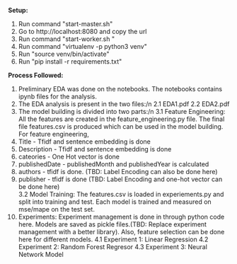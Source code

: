 **Setup:**

1. Run command "start-master.sh"
2. Go to http://localhost:8080 and copy the url
3. Run command "start-worker.sh <url>"
4. Run command "virtualenv -p python3 venv"
5. Run "source venv/bin/activate"
6. Run "pip install -r requirements.txt"


**Process Followed:**
1. Preliminary EDA was done on the notebooks. The notebooks contains ipynb files for the analysis.
2. The EDA analysis is present in the two files:/n
    2.1 EDA1.pdf
    2.2 EDA2.pdf
3. The model building is divided into two parts:/n
    3.1 Feature Engineering: All the features are created in the feature_engineering.py file. The final file features.csv is produced which can be used in the model building.
       For feature engineering,
       <li> Title - Tfidf and sentence embedding is done </li>
       <li> Description - Tfidf and sentence embedding is done </li>
       <li> cateories - One Hot vector is done </li>
       <li> publishedDate - publishedMonth and publishedYear is calculated </li>
       <li> authors - tfidf is done. (TBD: Label Encoding can also be done here) </li>
       <li> publisher - tfidf is done (TBD: Label Encoding and one-hot vector can be done here) </li>
    3.2 Model Training: The features.csv is loaded in experiements.py and split into training and test. Each model is trained and measured on mse/mape on the test set.
5. Experiments: Experiment management is done in through python code here. Models are saved as pickle files.(TBD: Replace experiment management with a better library). Also, feature selection can be done here for different models.
   4.1 Experiment 1: Linear Regression
   4.2 Experiment 2: Random Forest Regresor
   4.3 Experiment 3: Neural Network Model
